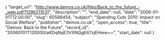 {
  "target_url": "http://www.demos.co.uk/files/Back_to_the_future_-_web.pdf?1296211531", 
  "description": "", 
  "end_date": null, 
  "date": "2006-01-01T12:00:00", 
  "slug": 60588454, 
  "subject": "Spending Cuts 2010: Impact on Social Welfare", 
  "publisher": "demos.co.uk", 
  "open_access": true, 
  "title": "Demos: Back to the Future", 
  "record_id": "20060101T120000/aKDqNqE3VXNQgE67zjEHww==", 
  "start_date": null
}

